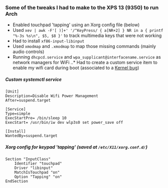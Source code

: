 ### Some of the tweaks I had to make to the XPS 13 (9350) to run Arch

* Enabled touchpad 'tapping' using an Xorg config file (below)
* Used `xev | awk -F'[ )]+' '/^KeyPress/ { a[NR+2] } NR in a { printf "%-3s %s\n", $5, $8 }'` to track multimedia keys that were not working
* Had to install `xf86-input-libinput`
* Used `xmodmap` and `.xmodmap` to map those missing commands (mainly audio controls)
* Running `dhcpcd.service` and `wpa_supplicant@interfacename.service` as network managers for WiFi
..* Had to create a custom service item to enable my wifi card during boot (associated to a [Kernel bug](http://bugzilla.kernel.org/show_bug.cgi?id=201853))

##### Custom systemctl service
```
[Unit]
Description=Disable Wifi Power Management
After=suspend.target

[Service]
Type=simple
ExecStartPre= /bin/sleep 10
ExecStart= /usr/bin/iw dev wlp3s0 set power_save off

[Install]
WantedBy=suspend.target
```

##### Xorg config for keypad 'tapping' (saved at `/etc/X11/xorg.conf.d/`)
```
Section "InputClass"
    Identifier "touchpad"
    Driver "libinput"
    MatchIsTouchpad "on"
    Option "Tapping" "on"
EndSection
```


